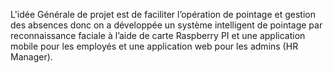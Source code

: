 L'idée Générale de projet est de faciliter l’opération de pointage et gestion des absences donc on a développée un système intelligent de pointage par reconnaissance faciale à l’aide de carte Raspberry PI et une application mobile pour les employés et une application web pour les admins (HR Manager). 
